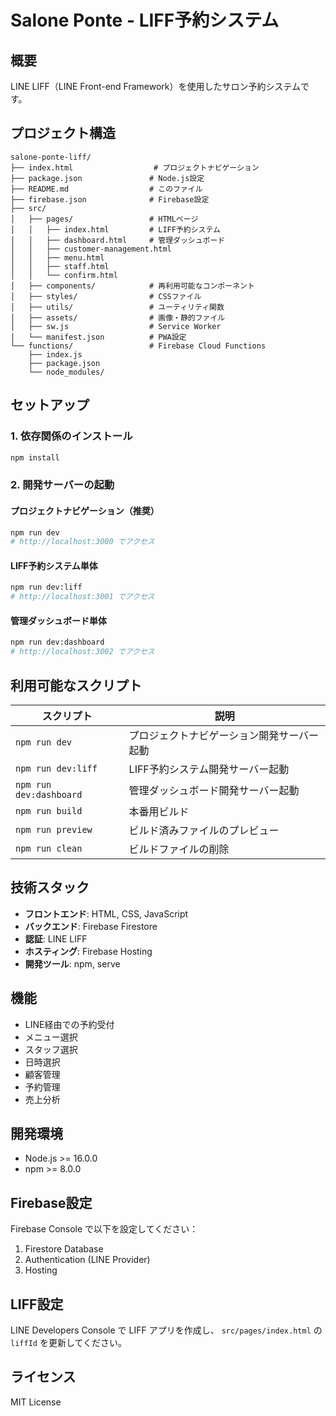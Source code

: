 # Salone Ponte - LIFF予約システム

## 概要
LINE LIFF（LINE Front-end Framework）を使用したサロン予約システムです。

## プロジェクト構造
```
salone-ponte-liff/
├── index.html                  # プロジェクトナビゲーション
├── package.json               # Node.js設定
├── README.md                  # このファイル
├── firebase.json              # Firebase設定
├── src/
│   ├── pages/                 # HTMLページ
│   │   ├── index.html         # LIFF予約システム
│   │   ├── dashboard.html     # 管理ダッシュボード
│   │   ├── customer-management.html
│   │   ├── menu.html
│   │   ├── staff.html
│   │   └── confirm.html
│   ├── components/            # 再利用可能なコンポーネント
│   ├── styles/                # CSSファイル
│   ├── utils/                 # ユーティリティ関数
│   ├── assets/                # 画像・静的ファイル
│   ├── sw.js                  # Service Worker
│   └── manifest.json          # PWA設定
└── functions/                 # Firebase Cloud Functions
    ├── index.js
    ├── package.json
    └── node_modules/
```

## セットアップ

### 1. 依存関係のインストール
```bash
npm install
```

### 2. 開発サーバーの起動

#### プロジェクトナビゲーション（推奨）
```bash
npm run dev
# http://localhost:3000 でアクセス
```

#### LIFF予約システム単体
```bash
npm run dev:liff
# http://localhost:3001 でアクセス
```

#### 管理ダッシュボード単体
```bash
npm run dev:dashboard
# http://localhost:3002 でアクセス
```

## 利用可能なスクリプト

| スクリプト | 説明 |
|-----------|------|
| `npm run dev` | プロジェクトナビゲーション開発サーバー起動 |
| `npm run dev:liff` | LIFF予約システム開発サーバー起動 |
| `npm run dev:dashboard` | 管理ダッシュボード開発サーバー起動 |
| `npm run build` | 本番用ビルド |
| `npm run preview` | ビルド済みファイルのプレビュー |
| `npm run clean` | ビルドファイルの削除 |

## 技術スタック
- **フロントエンド**: HTML, CSS, JavaScript
- **バックエンド**: Firebase Firestore
- **認証**: LINE LIFF
- **ホスティング**: Firebase Hosting
- **開発ツール**: npm, serve

## 機能
- LINE経由での予約受付
- メニュー選択
- スタッフ選択
- 日時選択
- 顧客管理
- 予約管理
- 売上分析

## 開発環境
- Node.js >= 16.0.0
- npm >= 8.0.0

## Firebase設定
Firebase Console で以下を設定してください：
1. Firestore Database
2. Authentication (LINE Provider)
3. Hosting

## LIFF設定
LINE Developers Console で LIFF アプリを作成し、
`src/pages/index.html` の `liffId` を更新してください。

## ライセンス
MIT License